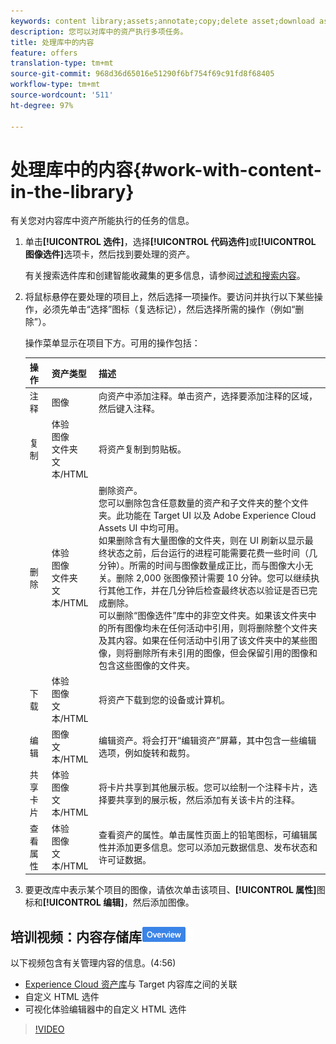 ```yaml
---
keywords: content library;assets;annotate;copy;delete asset;download asset;edit content;share card;view content properties
description: 您可以对库中的资产执行多项任务。
title: 处理库中的内容
feature: offers
translation-type: tm+mt
source-git-commit: 968d36d65016e51290f6bf754f69c91fd8f68405
workflow-type: tm+mt
source-wordcount: '511'
ht-degree: 97%

---
```



# 处理库中的内容{#work-with-content-in-the-library}

有关您对内容库中资产所能执行的任务的信息。

1. 单击&#x200B;**[!UICONTROL 选件]**，选择&#x200B;**[!UICONTROL 代码选件]**&#x200B;或&#x200B;**[!UICONTROL 图像选件]**&#x200B;选项卡，然后找到要处理的资产。

   有关搜索选件库和创建智能收藏集的更多信息，请参阅[过滤和搜索内容](/help/c-experiences/c-manage-content/filter-and-search-content.md#concept_3B59B8F025BF4CEA82ECC5199D365276)。

1. 将鼠标悬停在要处理的项目上，然后选择一项操作。要访问并执行以下某些操作，必须先单击“选择”图标（复选标记），然后选择所需的操作（例如“删除”）。

   操作菜单显示在项目下方。可用的操作包括：

   | 操作 | 资产类型 | 描述 |
   |--- |--- |--- |
   | 注释 | 图像 | 向资产中添加注释。单击资产，选择要添加注释的区域，然后键入注释。 |
   | 复制 | 体验<br>图像<br>文件夹<br>文本/HTML | 将资产复制到剪贴板。 |
   | 删除 | 体验<br>图像<br>文件夹<br>文本/HTML | 删除资产。<br>您可以删除包含任意数量的资产和子文件夹的整个文件夹。此功能在 Target UI 以及 Adobe Experience Cloud Assets UI 中均可用。<br>如果删除含有大量图像的文件夹，则在 UI 刷新以显示最终状态之前，后台运行的进程可能需要花费一些时间（几分钟）。所需的时间与图像数量成正比，而与图像大小无关。删除 2,000 张图像预计需要 10 分钟。您可以继续执行其他工作，并在几分钟后检查最终状态以验证是否已完成删除。<br>可以删除“图像选件”库中的非空文件夹。如果该文件夹中的所有图像均未在任何活动中引用，则将删除整个文件夹及其内容。如果在任何活动中引用了该文件夹中的某些图像，则将删除所有未引用的图像，但会保留引用的图像和包含这些图像的文件夹。 |
   | 下载 | 体验<br>图像<br>文本/HTML | 将资产下载到您的设备或计算机。 |
   | 编辑 | 图像<br>文本/HTML | 编辑资产。将会打开“编辑资产”屏幕，其中包含一些编辑选项，例如旋转和裁剪。 |
   | 共享卡片 | 体验<br>图像<br>文本/HTML | 将卡片共享到其他展示板。您可以绘制一个注释卡片，选择要共享到的展示板，然后添加有关该卡片的注释。 |
   | 查看属性 | 体验<br>图像<br>文本/HTML | 查看资产的属性。单击属性页面上的铅笔图标，可编辑属性并添加更多信息。您可以添加元数据信息、发布状态和许可证数据。 |

1. 要更改库中表示某个项目的图像，请依次单击该项目、**[!UICONTROL 属性]**&#x200B;图标和&#x200B;**[!UICONTROL 编辑]**，然后添加图像。

## 培训视频：内容存储库![概述徽章](/help/assets/overview.png)

以下视频包含有关管理内容的信息。(4:56)

* [Experience Cloud 资产库](https://experienceleague.adobe.com/docs/core-services/interface/assets/creative-cloud.html)与 Target 内容库之间的关联
* 自定义 HTML 选件
* 可视化体验编辑器中的自定义 HTML 选件

>[!VIDEO](https://video.tv.adobe.com/v/17387)